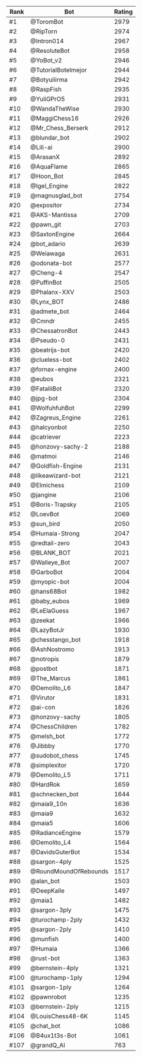 Rank|Bot|Rating
---|---|---
#1|@ToromBot|2979
#2|@RipTorn|2974
#3|@Intron014|2967
#4|@ResoluteBot|2958
#5|@YoBot_v2|2946
#6|@TutorialBotelmejor|2944
#7|@Botyuliirma|2942
#8|@RaspFish|2935
#9|@YuliGPrO5|2931
#10|@WandaTheWise|2930
#11|@MaggiChess16|2926
#12|@Mr_Chess_Berserk|2912
#13|@blundar_bot|2902
#14|@Lili-ai|2900
#15|@ArasanX|2892
#16|@AquaFlame|2865
#17|@Hoon_Bot|2845
#18|@Igel_Engine|2822
#19|@magnusglad_bot|2754
#20|@expositor|2734
#21|@AKS-Mantissa|2709
#22|@pawn_git|2703
#23|@SaxtonEngine|2664
#24|@bot_adario|2639
#25|@Weiawaga|2631
#26|@odonata-bot|2577
#27|@Cheng-4|2547
#28|@PuffinBot|2505
#29|@Phalanx-XXV|2503
#30|@Lynx_BOT|2486
#31|@admete_bot|2464
#32|@Cmndr|2455
#33|@ChessatronBot|2443
#34|@Pseudo-0|2431
#35|@beatrijs-bot|2420
#36|@clueless-bot|2402
#37|@fornax-engine|2400
#38|@eubos|2321
#39|@FataliiBot|2320
#40|@jpg-bot|2304
#41|@WolfuhfuhBot|2299
#42|@Zagreus_Engine|2261
#43|@halcyonbot|2250
#44|@catriever|2223
#45|@honzovy-sachy-2|2188
#46|@matmoi|2146
#47|@Goldfish-Engine|2131
#48|@likeawizard-bot|2121
#49|@Elmichess|2109
#50|@jangine|2106
#51|@Boris-Trapsky|2105
#52|@LoevBot|2069
#53|@sun_bird|2050
#54|@Humaia-Strong|2047
#55|@redtail-zero|2043
#56|@BLANK_BOT|2021
#57|@Walleye_Bot|2007
#58|@GarboBot|2004
#59|@myopic-bot|2004
#60|@hans68Bot|1982
#61|@baby_eubos|1969
#62|@LeElaGuess|1967
#63|@zeekat|1966
#64|@LazyBotJr|1930
#65|@chesstango_bot|1918
#66|@AshNostromo|1913
#67|@notropis|1879
#68|@postbot|1871
#69|@The_Marcus|1861
#70|@Demolito_L6|1847
#71|@Virutor|1831
#72|@ai-con|1826
#73|@honzovy-sachy|1805
#74|@ChessChildren|1782
#75|@melsh_bot|1772
#76|@Jibbby|1770
#77|@sudobot_chess|1745
#78|@simplexitor|1720
#79|@Demolito_L5|1711
#80|@HardRok|1659
#81|@schnecken_bot|1644
#82|@maia9_10n|1636
#83|@maia9|1632
#84|@maia5|1606
#85|@RadianceEngine|1579
#86|@Demolito_L4|1564
#87|@DavidsGuterBot|1534
#88|@sargon-4ply|1525
#89|@RoundMoundOfRebounds|1517
#90|@alan_bot|1503
#91|@DeepKalle|1497
#92|@maia1|1482
#93|@sargon-3ply|1475
#94|@turochamp-2ply|1432
#95|@sargon-2ply|1410
#96|@munfish|1400
#97|@Humaia|1366
#98|@rust-bot|1363
#99|@bernstein-4ply|1321
#100|@turochamp-1ply|1294
#101|@sargon-1ply|1264
#102|@pawnrobot|1235
#103|@bernstein-2ply|1215
#104|@LouisChess48-6K|1145
#105|@chat_bot|1086
#106|@B4ux1t3s-Bot|1061
#107|@grandQ_AI|763
